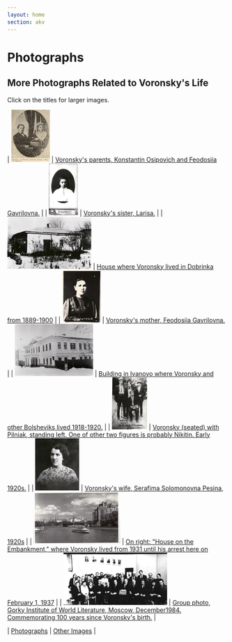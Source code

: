```yaml
---
layout: home
section: akv
---
```

# Photographs
## More Photographs Related to Voronsky's Life

Click on the titles for larger images.

| ![](Images/Photos/Parents_tn.jpg) | [Voronsky's parents, Konstantin Osipovich and Feodosiia Gavrilovna.](Pages/Photo_Parents.html) |
| ![](Images/Photos/Sister_tn.jpg) | [Voronsky's sister, Larisa.](Pages/Photo_Sister.html) |
| ![](Images/Photos/Dobrinka_tn.jpg) | [House where Voronsky lived in Dobrinka from 1889-1900](Pages/Photo_Dobrinka.html) |
| ![](Images/Photos/FeodosiiaGavr_tn.jpg) | [Voronsky's mother, Feodosiia Gavrilovna.](Pages/Photo_Mother.html) |
| ![](Images/Photos/Ivanovo_tn.jpg) | [Building in Ivanovo where Voronsky and other Bolsheviks lived 1918-1920.](Pages/Photo_Ivanovo.html) |
| ![](Images/Photos/Group20stn.jpg) | [Voronsky (seated) with Pilniak, standing left. One of other two figures is probably Nikitin. Early 1920s.](Pages/Photo_AKVgroup1920s.html) |
| ![](Images/Photos/Pesina_tn.jpg) | [Voronsky's wife, Serafima Solomonovna Pesina, 1920s](Pages/Photo_Wife.html) |
| ![](Images/Photos/DomNaNabtn.jpg) | [On right: &quot;House on the Embankment,&quot; where Voronsky lived from 1931 until his arrest here on February 1, 1937](Pages/Photo_DomNaNab.html) |
| ![](Images/Photos/GROUP84tn.jpg) | [Group photo, Gorky Institute of World Literature, Moscow, December1984. Commemorating 100 years since Voronsky's birth.](Pages/Photo_group.html) |

\| [Photographs](Photos.html) \| [Other Images](Cartoons.html) \|
